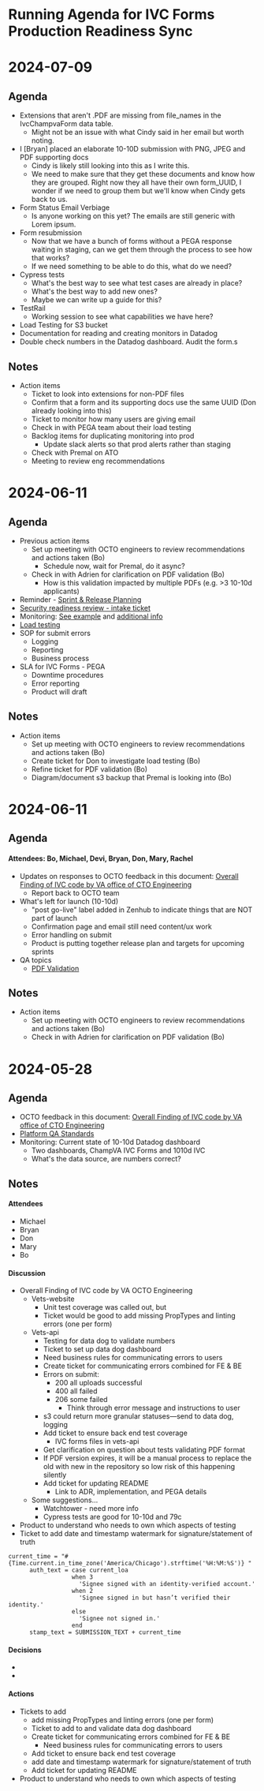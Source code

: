# Running Agenda for IVC Forms Production Readiness Sync

# 2024-07-09
## Agenda
- Extensions that aren't .PDF are missing from file_names in the IvcChampvaForm data table.
   - Might not be an issue with what Cindy said in her email but worth noting.
- I [Bryan] placed an elaborate 10-10D submission with PNG, JPEG and PDF supporting docs
   - Cindy is likely still looking into this as I write this.
   - We need to make sure that they get these documents and know how they are grouped. Right now they all have their own form_UUID, I wonder if we need to group them but we'll know when Cindy gets back to us.
- Form Status Email Verbiage
  - Is anyone working on this yet? The emails are still generic with Lorem ipsum.
- Form resubmission
   - Now that we have a bunch of forms without a PEGA response waiting in staging, can we get them through the process to see how that works?
   - If we need something to be able to do this, what do we need?
- Cypress tests
   - What's the best way to see what test cases are already in place?
   - What's the best way to add new ones?
   - Maybe we can write up a guide for this?
- TestRail
   - Working session to see what capabilities we have here?
- Load Testing for S3 bucket
- Documentation for reading and creating monitors in Datadog
- Double check numbers in the Datadog dashboard. Audit the form.s

## Notes
- Action items
   - Ticket to look into extensions for non-PDF files
   - Confirm that a form and its supporting docs use the same UUID (Don already looking into this)
   - Ticket to monitor how many users are giving email
   - Check in with PEGA team about their load testing
   - Backlog items for duplicating monitoring into prod
      - Update slack alerts so that prod alerts rather than staging
   - Check with Premal on ATO
   - Meeting to review eng recommendations

# 2024-06-11
## Agenda
- Previous action items
   - Set up meeting with OCTO engineers to review recommendations and actions taken (Bo)
      - Schedule now, wait for Premal, do it async?
   - Check in with Adrien for clarification on PDF validation (Bo)
      - How is this validation impacted by multiple PDFs (e.g. >3 10-10d applicants)
- Reminder - [Sprint & Release Planning](https://docs.google.com/spreadsheets/d/1miQJuXb_AkQ0GNkU8B-Wqexl_p-dgjrb_3NeO6swH0g/edit?gid=1379257114#gid=1379257114)
- [Security readiness review - intake ticket](https://github.com/department-of-veterans-affairs/va.gov-team/issues/78216)
- Monitoring: [See example](https://github.com/department-of-veterans-affairs/va.gov-team/blob/master/products/health-care/application/va-application/10-10EZ%20Form/Existing%20Monitors%20and%20Alerts.md) and [additional info](https://depo-platform-documentation.scrollhelp.site/developer-docs/monitoring-performance)
- [Load testing](https://depo-platform-documentation.scrollhelp.site/developer-docs/load-tests)
- SOP for submit errors
   - Logging
   - Reporting
   - Business process
- SLA for IVC Forms - PEGA
   - Downtime procedures
   - Error reporting
   - Product will draft
## Notes
- Action items
   - Set up meeting with OCTO engineers to review recommendations and actions taken (Bo)
   - Create ticket for Don to investigate load testing (Bo)
   - Refine ticket for PDF validation (Bo)
   - Diagram/document s3 backup that Premal is looking into (Bo)

# 2024-06-11
## Agenda
#### Attendees: Bo, Michael, Devi, Bryan, Don, Mary, Rachel

- Updates on responses to OCTO feedback in this document: [Overall Finding of IVC code by VA office of CTO Engineering](https://dvagov-my.sharepoint.com/:w:/r/personal/premal_shah_va_gov/_layouts/15/Doc.aspx?sourcedoc=%7B22A7CC02-9D93-47A8-800C-9ECBC90FA513%7D&file=Overall%20Finding%20of%20IVC%20code%20by%20VA%20office%20of%20CTO%20Engineering.docx&action=default&mobileredirect=true)
   - Report back to OCTO team
- What's left for launch (10-10d)
   - "post go-live" label added in Zenhub to indicate things that are NOT part of launch
   - Confirmation page and email still need content/ux work
   - Error handling on submit
   - Product is putting together release plan and targets for upcoming sprints
- QA topics
   - [PDF Validation](https://dsva.slack.com/archives/C068Y3ZFKNJ/p1718057908811949?thread_ts=1717690517.038599&cid=C068Y3ZFKNJ)

## Notes
- Action items
   - Set up meeting with OCTO engineers to review recommendations and actions taken (Bo)
   - Check in with Adrien for clarification on PDF validation (Bo)


# 2024-05-28
## Agenda
- OCTO feedback in this document: [Overall Finding of IVC code by VA office of CTO Engineering](https://dvagov-my.sharepoint.com/:w:/r/personal/premal_shah_va_gov/_layouts/15/Doc.aspx?sourcedoc=%7B22A7CC02-9D93-47A8-800C-9ECBC90FA513%7D&file=Overall%20Finding%20of%20IVC%20code%20by%20VA%20office%20of%20CTO%20Engineering.docx&action=default&mobileredirect=true)
- [Platform QA Standards](https://depo-platform-documentation.scrollhelp.site/developer-docs/quality-assurance-standards#QAstandards-regression-test-planRegressionTestPlan)
- Monitoring: Current state of 10-10d Datadog dashboard
   - Two dashboards, ChampVA IVC Forms and 1010d IVC
   - What's the data source, are numbers correct?
## Notes

#### Attendees
* Michael
* Bryan
* Don
* Mary
* Bo

#### Discussion
- Overall Finding of IVC code by VA OCTO Engineering
  * Vets-website
    * Unit test coverage was called out, but 
    * Ticket would be good to add missing PropTypes and linting errors (one per form)
  * Vets-api
    * Testing for data dog to validate numbers
    * Ticket to set up data dog dashboard
    * Need business rules for communicating errors to users
    * Create ticket for communicating errors combined for FE & BE
    * Errors on submit: 
      * 200 all uploads successful
      * 400 all failed
      * 206 some failed
        * Think through error message and instructions to user
    * s3 could return more granular statuses—send to data dog, logging
    * Add ticket to ensure back end test coverage
      * IVC forms files in vets-api
    * Get clarification on question about tests validating PDF format
    * If PDF version expires, it will be a manual process to replace the old with new in the repository so low risk of this happening silently
    * Add ticket for updating README
      * Link to ADR, implementation, and PEGA details
  * Some suggestions…
    * Watchtower - need more info
    * Cypress tests are good for 10-10d and 79c
- Product to understand who needs to own which aspects of testing
- Ticket to add date and timestamp watermark for signature/statement of truth

```
current_time = "#{Time.current.in_time_zone('America/Chicago').strftime('%H:%M:%S')} "
      auth_text = case current_loa
                  when 3
                    'Signee signed with an identity-verified account.'
                  when 2
                    'Signee signed in but hasn’t verified their identity.'
                  else
                    'Signee not signed in.'
                  end
      stamp_text = SUBMISSION_TEXT + current_time
```

#### Decisions
* 
* 

#### Actions
- Tickets to add
  - add missing PropTypes and linting errors (one per form)
  - Ticket to add to and validate data dog dashboard
  - Create ticket for communicating errors combined for FE & BE
    - Need business rules for communicating errors to users
  - Add ticket to ensure back end test coverage
  - add date and timestamp watermark for signature/statement of truth
  - Add ticket for updating README
- Product to understand who needs to own which aspects of testing
